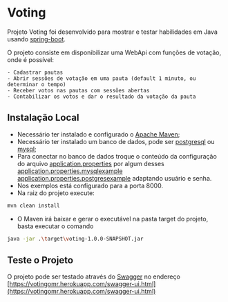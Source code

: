 # Voting
Projeto Voting foi desenvolvido para mostrar e testar habilidades em Java usando [spring-boot](https://spring.io/projects/spring-boot). 

O projeto consiste em disponibilizar uma WebApi com funções de votação, onde é possível:

    - Cadastrar pautas
    - Abrir sessões de votação em uma pauta (default 1 minuto, ou determinar o tempo)
    - Receber votos nas pautas com sessões abertas
    - Contabilizar os votos e dar o resultado da votação da pauta

## Instalação Local

- Necessário ter instalado e configurado o [Apache Maven](https://maven.apache.org/);
- Necessário ter instalado um banco de dados, pode ser [postgresql](https://www.postgresql.org/) ou [mysql](https://www.mysql.com/);
- Para conectar no banco de dados troque o conteúdo da configuração do arquivo [application.properties](https://github.com/osmar85/voting/blob/master/src/main/resources/application.properties) por algum desses 
[application.properties.mysqlexample](https://github.com/osmar85/voting/blob/master/src/main/resources/application.properties.mysqlexample)
[application.properties.postgresexample](https://github.com/osmar85/voting/blob/master/src/main/resources/application.properties.postgresexample) adaptando usuário e senha.
- Nos exemplos está configurado para a porta 8000.
- Na raiz do projeto execute:
```bash
mvn clean install
```
- O Maven irá baixar e gerar o executável na pasta target do projeto, basta executar o comando
```bash
java -jar .\target\voting-1.0.0-SNAPSHOT.jar
```


        

## Teste o Projeto


O projeto pode ser testado através do [Swagger](https://www.baeldung.com/swagger-2-documentation-for-spring-rest-api) no endereço [https://votingomr.herokuapp.com/swagger-ui.html](https://votingomr.herokuapp.com/swagger-ui.html) 
